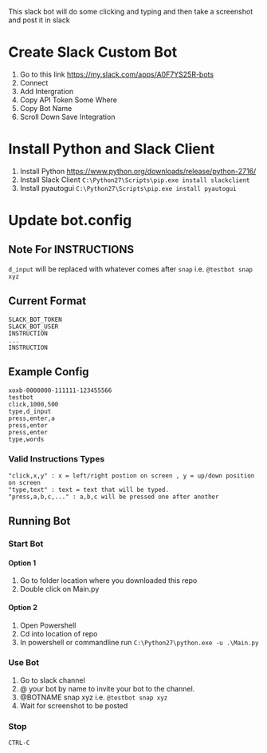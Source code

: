 This slack bot will do some clicking and typing and then take a screenshot and post it in slack

# Create Slack Custom Bot
1. Go to this link https://my.slack.com/apps/A0F7YS25R-bots
2. Connect
3. Add Intergration
4. Copy API Token Some Where
6. Copy Bot Name
5. Scroll Down Save Integration

# Install Python and Slack Client
1. Install Python https://www.python.org/downloads/release/python-2716/
2. Install Slack Client `C:\Python27\Scripts\pip.exe install slackclient`
3. Install pyautogui `C:\Python27\Scripts\pip.exe install pyautogui`

# Update bot.config 
## Note For INSTRUCTIONS
`d_input` will be replaced with whatever comes after `snap` i.e. `@testbot snap xyz`

## Current Format
```
SLACK_BOT_TOKEN
SLACK_BOT_USER
INSTRUCTION
...
INSTRUCTION
```

## Example Config
```
xoxb-0000000-111111-123455566
testbot
click,1000,500
type,d_input
press,enter,a
press,enter
press,enter
type,words
```

### Valid Instructions Types
```"click,x,y" : x = left/right postion on screen , y = up/down position on screen ```<br>
```"type,text" : text = text that will be typed. ```<br>
```"press,a,b,c,..." : a,b,c will be pressed one after another```<br>

## Running Bot
### Start Bot
#### Option 1
1. Go to folder location where you downloaded this repo
2. Double click on Main.py
#### Option 2
1. Open Powershell
2. Cd into location of repo 
3. In powershell or commandline run `C:\Python27\python.exe -u .\Main.py`
### Use Bot
1. Go to slack channel 
2. @ your bot by name to invite your bot to the channel.
3. @BOTNAME snap xyz i.e. `@testbot snap xyz`
4. Wait for screenshot to be posted
### Stop
`CTRL-C`